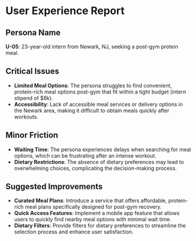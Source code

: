 # User Experience Report

## Persona Name
**U-05**: 23-year-old intern from Newark, NJ, seeking a post-gym protein meal.

## Critical Issues
- **Limited Meal Options**: The persona struggles to find convenient, protein-rich meal options post-gym that fit within a tight budget (intern stipend of $8k).
- **Accessibility**: Lack of accessible meal services or delivery options in the Newark area, making it difficult to obtain meals quickly after workouts.

## Minor Friction
- **Waiting Time**: The persona experiences delays when searching for meal options, which can be frustrating after an intense workout.
- **Dietary Restrictions**: The absence of dietary preferences may lead to overwhelming choices, complicating the decision-making process.

## Suggested Improvements
- **Curated Meal Plans**: Introduce a service that offers affordable, protein-rich meal plans specifically designed for post-gym recovery.
- **Quick Access Features**: Implement a mobile app feature that allows users to quickly find nearby meal options with minimal wait time.
- **Dietary Filters**: Provide filters for dietary preferences to streamline the selection process and enhance user satisfaction.